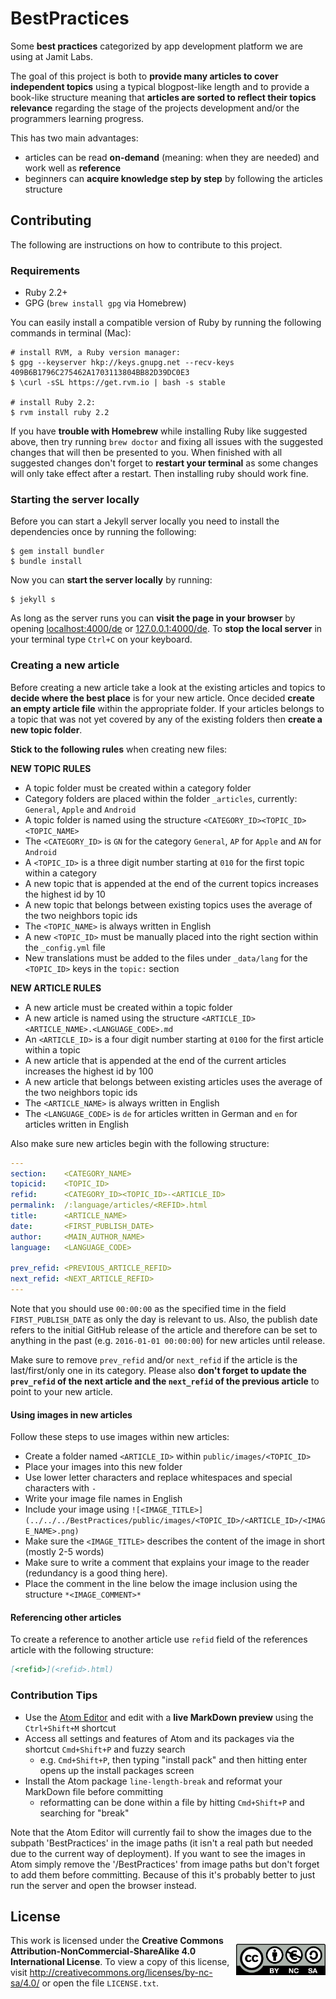 
# BestPractices

Some **best practices** categorized by app development platform we are using at Jamit Labs.

The goal of this project is both to **provide many articles to cover independent topics** using a typical blogpost-like
length and to provide a book-like structure meaning that **articles are sorted to reflect their topics relevance**
regarding the stage of the projects development and/or the programmers learning progress.

This has two main advantages:

- articles can be read **on-demand** (meaning: when they are needed) and work well as **reference**
- beginners can **acquire knowledge step by step** by following the articles structure

## Contributing

The following are instructions on how to contribute to this project.

### Requirements

- Ruby 2.2+
- GPG (`brew install gpg` via Homebrew)

You can easily install a compatible version of Ruby by running the following commands in terminal (Mac):

```shell
# install RVM, a Ruby version manager:
$ gpg --keyserver hkp://keys.gnupg.net --recv-keys 409B6B1796C275462A1703113804BB82D39DC0E3
$ \curl -sSL https://get.rvm.io | bash -s stable

# install Ruby 2.2:
$ rvm install ruby 2.2
```

If you have **trouble with Homebrew** while installing Ruby like suggested above, then try running `brew doctor` and
fixing all issues with the suggested changes that will then be presented to you. When finished with all suggested
changes don't forget to **restart your terminal** as some changes will only take effect after a restart. Then installing
ruby should work fine.

### Starting the server locally

Before you can start a Jekyll server locally you need to install the dependencies once by running the following:

```shell
$ gem install bundler
$ bundle install
```

Now you can **start the server locally** by running:

```shell
$ jekyll s
```

As long as the server runs you can **visit the page in your browser** by opening [localhost:4000/de](http://localhost:4000/BestPractices/de)
or [127.0.0.1:4000/de](http://127.0.0.1:4000/BestPractices/de).
To **stop the local server** in your terminal type `Ctrl+C` on your keyboard.


### Creating a new article

Before creating a new article take a look at the existing articles and topics to **decide where the best place** is for
your new article. Once decided **create an empty article file** within the appropriate folder. If your articles belongs
to a topic that was not yet covered by any of the existing folders then **create a new topic folder**.

**Stick to the following rules** when creating new files:

**NEW TOPIC RULES**

- A topic folder must be created within a category folder
- Category folders are placed within the folder `_articles`, currently: `General`, `Apple` and `Android`
- A topic folder is named using the structure `<CATEGORY_ID><TOPIC_ID> <TOPIC_NAME>`
- The `<CATEGORY_ID>` is `GN` for the category `General`, `AP` for `Apple` and `AN` for `Android`
- A `<TOPIC_ID>` is a three digit number starting at `010` for the first topic within a category
- A new topic that is appended at the end of the current topics increases the highest id by 10
- A new topic that belongs between existing topics uses the average of the two neighbors topic ids
- The `<TOPIC_NAME>` is always written in English
- A new `<TOPIC_ID>` must be manually placed into the right section within the `_config.yml` file
- New translations must be added to the files under `_data/lang` for the `<TOPIC_ID>` keys in the `topic:` section

**NEW ARTICLE RULES**

- A new article must be created within a topic folder
- A new article is named using the structure `<ARTICLE_ID> <ARTICLE_NAME>.<LANGUAGE_CODE>.md`
- An `<ARTICLE_ID>` is a four digit number starting at `0100` for the first article within a topic
- A new article that is appended at the end of the current articles increases the highest id by 100
- A new article that belongs between existing articles uses the average of the two neighbors topic ids
- The `<ARTICLE_NAME>` is always written in English
- The `<LANGUAGE_CODE>` is `de` for articles written in German and `en` for articles written in English

Also make sure new articles begin with the following structure:

```yaml
---
section:    <CATEGORY_NAME>
topicid:    <TOPIC_ID>
refid:      <CATEGORY_ID><TOPIC_ID>-<ARTICLE_ID>
permalink:  /:language/articles/<REFID>.html
title:      <ARTICLE_NAME>
date:       <FIRST_PUBLISH_DATE>
author:     <MAIN_AUTHOR_NAME>
language:   <LANGUAGE_CODE>

prev_refid: <PREVIOUS_ARTICLE_REFID>
next_refid: <NEXT_ARTICLE_REFID>
---
```

Note that you should use `00:00:00` as the specified time in the field `FIRST_PUBLISH_DATE` as only the day is relevant to us. Also, the publish date refers to the initial GitHub release of the article and therefore can be set to anything in the past (e.g. `2016-01-01 00:00:00`) for new articles until release.

Make sure to remove `prev_refid` and/or `next_refid` if the article is the last/first/only one in its category. Please also **don't forget to update the `prev_refid` of the next article and the `next_refid` of the previous article** to point to your new article.

#### Using images in new articles

Follow these steps to use images within new articles:

- Create a folder named `<ARTICLE_ID>` within `public/images/<TOPIC_ID>`
- Place your images into this new folder
- Use lower letter characters and replace whitespaces and special characters with `-`
- Write your image file names in English
- Include your image using
`![<IMAGE_TITLE>](../../../BestPractices/public/images/<TOPIC_ID>/<ARTICLE_ID>/<IMAGE_NAME>.png)`
- Make sure the `<IMAGE_TITLE>` describes the content of the image in short (mostly 2-5 words)
- Make sure to write a comment that explains your image to the reader (redundancy is a good thing here).
- Place the comment in the line below the image inclusion using the structure `*<IMAGE_COMMENT>*`

#### Referencing other articles

To create a reference to another article use `refid` field of the references article with the following structure:

```markdown
[<refid>](<refid>.html)
```

### Contribution Tips

- Use the [Atom Editor](https://atom.io) and edit with a **live MarkDown preview** using the `Ctrl+Shift+M` shortcut
- Access all settings and features of Atom and its packages via the shortcut `Cmd+Shift+P` and fuzzy search
  - e.g. `Cmd+Shift+P`, then typing "install pack" and then hitting enter opens up the install packages screen
- Install the Atom package `line-length-break` and reformat your MarkDown file before committing
  - reformatting can be done within a file by hitting `Cmd+Shift+P` and searching for "break"

Note that the Atom Editor will currently fail to show the images due to the subpath 'BestPractices' in the image paths
(it isn't a real path but needed due to the current way of deployment). If you want to see the images in Atom simply
remove the '/BestPractices' from image paths but don't forget to add them before committing. Because of this it's
probably better to just run the server and open the browser instead.

## License

<p style="float: right;">
    <img src="by-nc-sa.eu.png"
      width=143 height=50>
</p>

This work is licensed under the **Creative Commons Attribution-NonCommercial-ShareAlike 4.0 International License**. To
view a copy of this license, visit http://creativecommons.org/licenses/by-nc-sa/4.0/ or open the file `LICENSE.txt`.
